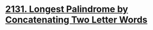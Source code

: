 # [2131. Longest Palindrome by Concatenating Two Letter Words](https://leetcode.com/problems/longest-palindrome-by-concatenating-two-letter-words/)

